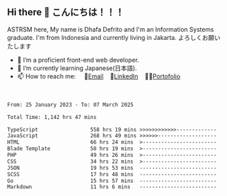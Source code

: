## Hi there 👋 こんにちは！！！
ASTRSM here, My name is Dhafa Defrito and I'm an Information Systems graduate. I'm from Indonesia and currently living in Jakarta. よろしくお願いたします

- 🔭 I’m a proficient front-end web developer.
- 🌱 I’m currently learning Japanese(日本語).
- 📫 How to reach me: &nbsp;&nbsp;&nbsp;&nbsp;📧[Email](ddefrito@gmail.com)&nbsp;&nbsp;&nbsp;&nbsp;💼[LinkedIn](https://www.linkedin.com/in/dhafa-defrita-rama-yudistira-9357a9229/)&nbsp;&nbsp;&nbsp;&nbsp;👨‍🎨[Portofolio](https://ddefrito.vercel.app/)
<br>
<!-- <p align="left">
<a href="https://github.com/ASTRSM">
  <img height="180em" src="https://github-readme-stats-eight-theta.vercel.app/api?username=ASTRSM&show_icons=true&theme=dracula&include_all_commits=true&count_private=true"/>
  <img height="180em" src="https://github-readme-stats-eight-theta.vercel.app/api/top-langs/?username=ASTRSM&layout=compact&langs_count=8&theme=dracula"/>
</a>
</p> -->

<!--START_SECTION:waka-->

```txt
From: 25 January 2023 - To: 07 March 2025

Total Time: 1,142 hrs 47 mins

TypeScript                 558 hrs 19 mins >>>>>>>>>>>>-------------   48.86 %
JavaScript                 268 hrs 49 mins >>>>>>-------------------   23.52 %
HTML                       66 hrs 24 mins  >------------------------   05.81 %
Blade Template             58 hrs 19 mins  >------------------------   05.10 %
PHP                        49 hrs 26 mins  >------------------------   04.33 %
CSS                        34 hrs 22 mins  >------------------------   03.01 %
JSON                       19 hrs 53 mins  -------------------------   01.74 %
SCSS                       17 hrs 48 mins  -------------------------   01.56 %
Go                         15 hrs 57 mins  -------------------------   01.40 %
Markdown                   11 hrs 6 mins   -------------------------   00.97 %
```

<!--END_SECTION:waka-->
